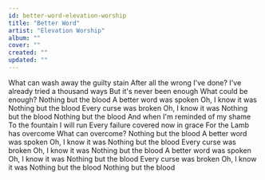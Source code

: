 ```yaml
---
id: better-word-elevation-worship
title: "Better Word"
artist: "Elevation Worship"
album: ""
cover: ""
created: ""
updated: ""
---
```


What can wash away the guilty stain
After all the wrong I've done?
I've already tried a thousand ways
But it's never been enough
What could be enough?
Nothing but the blood
A better word was spoken
Oh, I know it was
Nothing but the blood
Every curse was broken
Oh, I know it was
Nothing but the blood
Nothing but the blood
And when I'm reminded of my shame
To the fountain I will run
Every failure covered now in grace
For the Lamb has overcome
What can overcome?
Nothing but the blood
A better word was spoken
Oh, I know it was
Nothing but the blood
Every curse was broken
Oh, I know it was
Nothing but the blood
A better word was spoken
Oh, I know it was
Nothing but the blood
Every curse was broken
Oh, I know it was
Nothing but the blood
Nothing but the blood